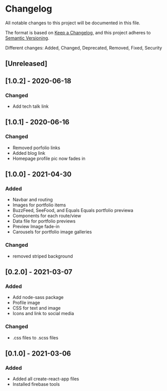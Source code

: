 # Changelog

All notable changes to this project will be documented in this file.

The format is based on [Keep a Changelog](https://keepachangelog.com/en/1.0.0/),
and this project adheres to [Semantic Versioning](https://semver.org/spec/v2.0.0.html).

Different changes: Added, Changed, Deprecated, Removed, Fixed, Security

## [Unreleased]

## [1.0.2] - 2020-06-18
### Changed
- Add tech talk link

## [1.0.1] - 2020-06-16
### Changed
- Removed porfolio links
- Added blog link
- Homepage profile pic now fades in

## [1.0.0] - 2021-04-30
### Added
- Navbar and routing
- Images for portfolio items
- BuzzFeed, SeeFood, and Equals Equals portfolio previewa
- Components for each route/view
- Data file for portfolio previews
- Preview Image fade-in
- Carousels for portfolio image galleries

### Changed
- removed striped background

## [0.2.0] - 2021-03-07

### Added
- Add node-sass package
- Profile image
- CSS for text and image
- Icons and link to social media

### Changed
- .css files to .scss files

## [0.1.0] - 2021-03-06
### Added

- Added all create-react-app files
- Installed firebase tools